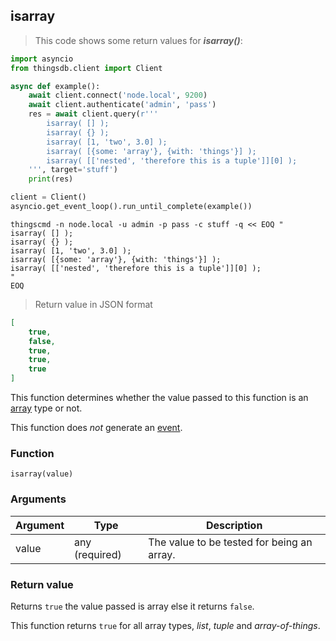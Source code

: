 ## isarray

> This code shows some return values for ***isarray()***:

```python
import asyncio
from thingsdb.client import Client

async def example():
    await client.connect('node.local', 9200)
    await client.authenticate('admin', 'pass')
    res = await client.query(r'''
        isarray( [] );
        isarray( {} );
        isarray( [1, 'two', 3.0] );
        isarray( [{some: 'array'}, {with: 'things'}] );
        isarray( [['nested', 'therefore this is a tuple']][0] );
    ''', target='stuff')
    print(res)

client = Client()
asyncio.get_event_loop().run_until_complete(example())
```

```shell
thingscmd -n node.local -u admin -p pass -c stuff -q << EOQ "
isarray( [] );
isarray( {} );
isarray( [1, 'two', 3.0] );
isarray( [{some: 'array'}, {with: 'things'}] );
isarray( [['nested', 'therefore this is a tuple']][0] );
"
EOQ
```

> Return value in JSON format

```json
[
    true,
    false,
    true,
    true,
    true
]
```

This function determines whether the value passed to this function
is an [array](#array) type or not.

This function does *not* generate an [event](#events).

### Function
`isarray(value)`

### Arguments
Argument | Type | Description
-------- | ---- | -----------
value | any (required) | The value to be tested for being an array.

### Return value
Returns `true` the value passed is array else it returns `false`.

<aside class="notice">
This function returns <code>true</code> for all array types, <i>list</i>, <i>tuple</i> and <i>array-of-things</i>.
</aside>

